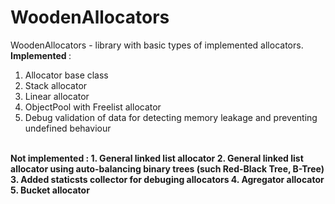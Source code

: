 # WoodenAllocators
WoodenAllocators - library with basic types of implemented allocators.
<br>
<b> Implemented </b>:
1. Allocator base class
2. Stack allocator
3. Linear allocator
4. ObjectPool with Freelist allocator
5. Debug validation of data for detecting memory leakage and preventing undefined behaviour
<br>
<b> Not implemented <b>:
1. General linked list allocator
2. General linked list allocator using auto-balancing binary trees (such Red-Black Tree, B-Tree)
3. Added staticsts collector for debuging allocators
4. Agregator allocator
5. Bucket allocator
